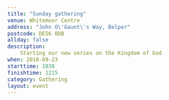 ```yaml
---
title: "Sunday gathering"
venue: Whitemoor Centre
address: "John O\'Gaunt\'s Way, Belper"
postcode: DE56 0DB
allday: false
description: 
    Starting our new series on the Kingdom of God
when: 2018-09-23
starttime: 1030
finishtime: 1215
category: Gathering
layout: event
---
```

